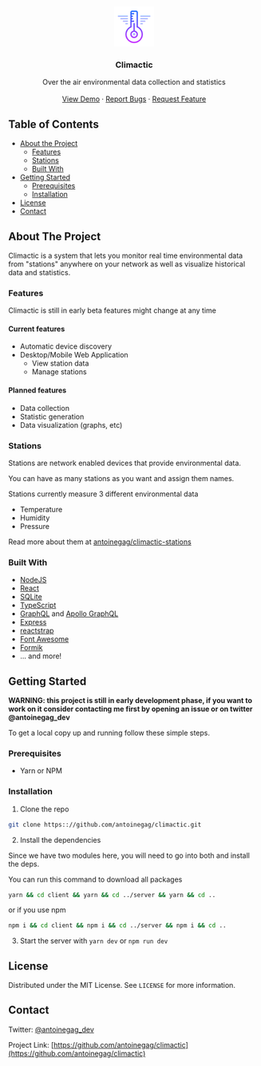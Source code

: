 <br />
<p align="center">
  <a href="https://github.com/antoinegag/climactic">
    <img src="logo-96.png" alt="Logo" width="80" height="80">
  </a>

  <h3 align="center">Climactic</h3>

  <p align="center">
    Over the air environmental data collection and statistics
    <br />
    <!-- <a href="https://github.com/antoinegag/climactic"><strong>Explore the docs »</strong></a>
    <br /> -->
    <br />
    <a target="_blank" href="https://www.youtube.com/watch?v=FZ1Q37gA1m8">View Demo</a>
    ·
    <a href="https://github.com/antoinegag/climactic/issues">Report Bugs</a>
    ·
    <a href="https://github.com/antoinegag/climactic/issues">Request Feature</a>
  </p>
</p>

## Table of Contents

- [About the Project](#about-the-project)
  - [Features](#features)
  - [Stations](#stations)
  - [Built With](#built-with)
- [Getting Started](#getting-started)
  - [Prerequisites](#prerequisites)
  - [Installation](#installation)
- [License](#license)
- [Contact](#contact)

## About The Project

Climactic is a system that lets you monitor real time environmental data from "stations" anywhere on your network as well as visualize historical data and statistics.

### Features

Climactic is still in early beta features might change at any time

#### Current features

- Automatic device discovery
- Desktop/Mobile Web Application
  - View station data
  - Manage stations

#### Planned features

- Data collection
- Statistic generation
- Data visualization (graphs, etc)

### Stations

Stations are network enabled devices that provide environmental data.

You can have as many stations as you want and assign them names.

Stations currently measure 3 different environmental data

- Temperature
- Humidity
- Pressure

Read more about them at [antoinegag/climactic-stations](https://github.com/antoinegag/climactic-station)

### Built With

- [NodeJS](https://nodejs.org/en/)
- [React](https://reactjs.org/)
- [SQLite](https://www.sqlite.org/index.html)
- [TypeScript](https://www.typescriptlang.org/)
- [GraphQL](https://graphql.org/) and [Apollo GraphQL](https://www.apollographql.com/)
- [Express](https://expressjs.com/)
- [reactstrap](https://reactstrap.github.io/)
- [Font Awesome](https://fontawesome.com)
- [Formik](https://jaredpalmer.com/formik/)
- ... and more!

## Getting Started

**WARNING: this project is still in early development phase, if you want to work on it consider contacting me first by opening an issue or on twitter @antoinegag_dev**

To get a local copy up and running follow these simple steps.

### Prerequisites

- Yarn or NPM

### Installation

1. Clone the repo

```sh
git clone https:://github.com/antoinegag/climactic.git
```

2. Install the dependencies

Since we have two modules here, you will need to go into both and install the deps.

You can run this command to download all packages

```sh
yarn && cd client && yarn && cd ../server && yarn && cd ..
```

or if you use npm

```sh
npm i && cd client && npm i && cd ../server && npm i && cd ..
```

3. Start the server with `yarn dev` or `npm run dev`

## License

Distributed under the MIT License. See `LICENSE` for more information.

## Contact

Twitter: [@antoinegag_dev](https://twitter.com/antoinegag_dev)

Project Link: [https://github.com/antoinegag/climactic](https://github.com/antoinegag/climactic)
